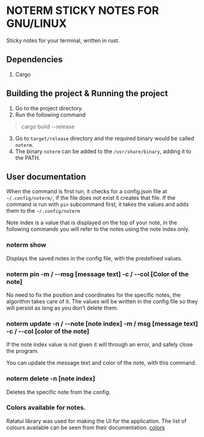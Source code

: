 #  NOTERM STICKY NOTES FOR GNU/LINUX 

Sticky notes for your terminal, written in rust. 


## Dependencies
1. Cargo

## Building the project & Running the project
1. Go to the project directory. 
2. Run the following command 
> cargo build --release
3. Go to `target/release` directory and the required binary would be called `noterm`.
4. The binary `noterm` can be added to the `/usr/share/binary`, adding it to the PATH. 

## User documentation 
When the command is first run, it checks for a config.json file at `~/.config/noterm/`, if the file does not exist it
creates that file. If the command is run with `pin` subcommand first, it takes the values and adds them to the
`~/.config/noterm`

Note index is a value that is displayed on the top of your note, in the following commands you will refer to the notes
using the note index only. 

### noterm show 
Displays the saved notes in the config file, with the predefined values. 

### noterm pin -m / --msg [message text] -c / --col [Color of the note]
No need to fix the position and coordinates for the specific notes, the algorithm takes care of it. The values will be
written in the config file so they will persist as long as you don't delete them. 

### noterm update -n / --note [note index] -m / msg [message text] -c / --col [color of the note]
If the note index value is not given it will through an error, and safely close the program.

You can update the message text and color of the note, with this command.

### noterm delete -n [note index]
Deletes the specific note from the config. 

### Colors available for notes. 
Ratatui library was used for making the UI for the application. The list of colours available can be seen from their
documentation. [colors](https://docs.rs/ratatui/latest/ratatui/style/enum.Color.html)
